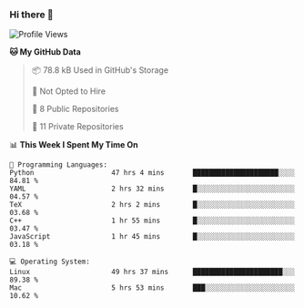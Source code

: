 ### Hi there 👋

<!--
**huayuan4396/huayuan4396** is a ✨ _special_ ✨ repository because its `README.md` (this file) appears on your GitHub profile.

Here are some ideas to get you started:

- 🔭 I’m currently working on ...
- 🌱 I’m currently learning ...
- 👯 I’m looking to collaborate on ...
- 🤔 I’m looking for help with ...
- 💬 Ask me about ...
- 📫 How to reach me: ...
- 😄 Pronouns: ...
- ⚡ Fun fact: ...
-->

<!--START_SECTION:waka-->
![Profile Views](http://img.shields.io/badge/Profile%20Views-1-blue)

**🐱 My GitHub Data** 

> 📦 78.8 kB Used in GitHub's Storage 
 > 
> 🚫 Not Opted to Hire
 > 
> 📜 8 Public Repositories 
 > 
> 🔑 11 Private Repositories 
 > 
📊 **This Week I Spent My Time On** 

```text
💬 Programming Languages: 
Python                   47 hrs 4 mins       █████████████████████░░░░   84.81 % 
YAML                     2 hrs 32 mins       █░░░░░░░░░░░░░░░░░░░░░░░░   04.57 % 
TeX                      2 hrs 2 mins        █░░░░░░░░░░░░░░░░░░░░░░░░   03.68 % 
C++                      1 hr 55 mins        █░░░░░░░░░░░░░░░░░░░░░░░░   03.47 % 
JavaScript               1 hr 45 mins        █░░░░░░░░░░░░░░░░░░░░░░░░   03.18 % 

💻 Operating System: 
Linux                    49 hrs 37 mins      ██████████████████████░░░   89.38 % 
Mac                      5 hrs 53 mins       ███░░░░░░░░░░░░░░░░░░░░░░   10.62 % 
```


<!--END_SECTION:waka-->
